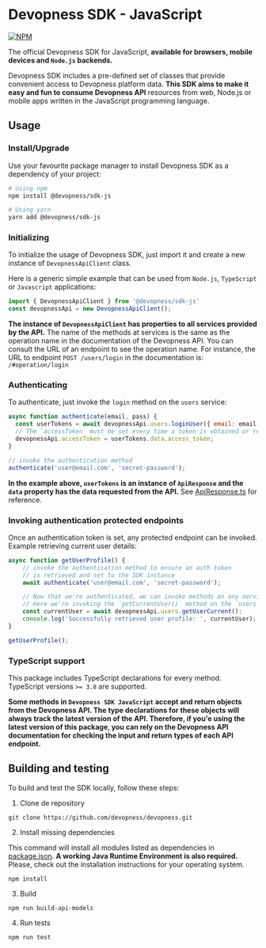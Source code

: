 # Devopness SDK - JavaScript

[![NPM](https://nodei.co/npm/@devopness/sdk-js.png?downloads=true&stars=true)](https://nodei.co/npm/@devopness/sdk-js/)

The official Devopness SDK for JavaScript, **available for browsers, mobile devices and `Node.js` backends.**

Devopness SDK includes a pre-defined set of classes that provide convenient access to Devopness platform data. **This SDK aims to make it easy and fun to consume Devopness API** resources from web, Node.js or mobile apps written in the JavaScript programming language.

## Usage

### Install/Upgrade
Use your favourite package manager to install Devopness SDK as a dependency of your project:
```bash
# Using npm
npm install @devopness/sdk-js

# Using yarn
yarn add @devopness/sdk-js
```

### Initializing

To initialize the usage of Devopness SDK, just import it and create a new instance of `DevopnessApiClient` class.

Here is a generic simple example that can be used from `Node.js`, `TypeScript` or `Javascript` applications:

```javascript
import { DevopnessApiClient } from '@devopness/sdk-js'
const devopnessApi = new DevopnessApiClient();
```

**The instance of `DevopnessApiClient` has properties to all services provided by the API.**
The name of the methods at services is the same as the operation name in the documentation of the
Devopness API. You can consult the URL of an endpoint to see the operation name. For instance,
the URL to endpoint `POST /users/login` in the documentation is: `/#operation/login`

### Authenticating

To authenticate, just invoke the `login` method on the `users` service:

```javascript
async function authenticate(email, pass) {
  const userTokens = await devopnessApi.users.loginUser({ email: email, password: pass });
  // The `accessToken` must be set every time a token is obtained or refreshed.
  devopnessApi.accessToken = userTokens.data.access_token;
}

// invoke the authentication method
authenticate('user@email.com', 'secret-password');
```

**In the example above, `userTokens` is an instance of `ApiResponse` and the `data` property has the data requested from the API.** See [ApiResponse.ts](https://github.com/devopness/devopness/blob/master/src/common/ApiResponse.ts) for reference.

### Invoking authentication protected endpoints
Once an authentication token is set, any protected endpoint can be invoked.
Example retrieving current user details:

```javascript
async function getUserProfile() {
    // invoke the authentication method to ensure an auth token
    // is retrieved and set to the SDK instance
    await authenticate('user@email.com', 'secret-password');

    // Now that we're authenticated, we can invoke methods on any services.
    // Here we're invoking the `getCurrentUser()` method on the `users` service
    const currentUser = await devopnessApi.users.getUserCurrent();
    console.log('Successfully retrieved user profile: ', currentUser);
}

getUserProfile();
```

### TypeScript support
This package includes TypeScript declarations for every method.
TypeScript versions `>= 3.8` are supported.

**Some methods in `Devopness SDK JavaScript` accept and return objects from the Devopness API. The type declarations for these objects will always track the latest version of the API. Therefore, if you'e using the latest version of this package, you can rely on the Devopness API documentation for checking the input and return types of each API endpoint.**

## Building and testing
To build and test the SDK locally, follow these steps:
1. Clone de repository
```
git clone https://github.com/devopness/devopness.git
```
2. Install missing dependencies

This command will install all modules listed as dependencies in [package.json](package.json). **A working Java Runtime Environment is also required.** Please, check out the installation instructions for your operating system.
```
npm install
```
3. Build
```
npm run build-api-models
```
4. Run tests
```
npm run test
```
